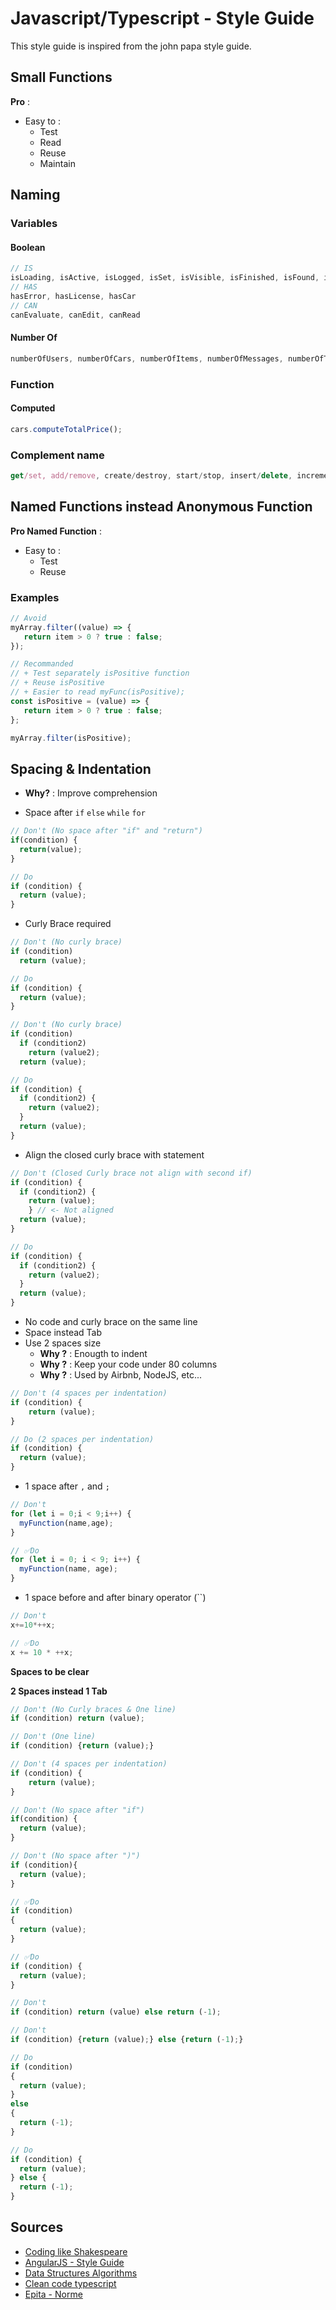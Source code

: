 # Javascript/Typescript - Style Guide

This style guide is inspired from the john papa style guide.

## Small Functions

**Pro** :
- Easy to :
  - Test
  - Read
  - Reuse
  - Maintain
  
## Naming 

### Variables 

#### Boolean

```javascript
// IS
isLoading, isActive, isLogged, isSet, isVisible, isFinished, isFound, isOpen
// HAS
hasError, hasLicense, hasCar
// CAN
canEvaluate, canEdit, canRead
```

#### Number Of

```javascript
numberOfUsers, numberOfCars, numberOfItems, numberOfMessages, numberOfTickets
```

### Function

#### Computed

```javascript
cars.computeTotalPrice();
```

### Complement name

```javascript
get/set, add/remove, create/destroy, start/stop, insert/delete, increment/decrement, old/new, begin/end, first/last, up/down, min/max, next/previous, old/new, open/close, show/hide, suspend/resume, etc.
```

## Named Functions instead Anonymous Function

**Pro Named Function** :
- Easy to :
  - Test
  - Reuse

### Examples

```javascript
// Avoid
myArray.filter((value) => {
   return item > 0 ? true : false;
});
```

```javascript
// Recommanded
// + Test separately isPositive function
// + Reuse isPositive
// + Easier to read myFunc(isPositive);
const isPositive = (value) => {
   return item > 0 ? true : false;
};

myArray.filter(isPositive);
```

## Spacing & Indentation

- **Why?** : Improve comprehension

- Space after `if` `else` `while` `for`
```ts
// Don't (No space after "if" and "return")
if(condition) {
  return(value);
}

// Do
if (condition) {
  return (value);
}
```

- Curly Brace required

```ts
// Don't (No curly brace)
if (condition)
  return (value);

// Do
if (condition) {
  return (value);
}

// Don't (No curly brace)
if (condition)
  if (condition2)
    return (value2);
  return (value);

// Do
if (condition) {
  if (condition2) {
    return (value2);
  }
  return (value);
}
```

- Align the closed curly brace with statement

```js
// Don't (Closed Curly brace not align with second if)
if (condition) {
  if (condition2) {
    return (value);
    } // <- Not aligned
  return (value);
}

// Do
if (condition) {
  if (condition2) {
    return (value2);
  }
  return (value);
}
```

- No code and curly brace on the same line
- Space instead Tab
- Use 2 spaces size
  - **Why ?** : Enougth to indent
  - **Why ?** : Keep your code under 80 columns
  - **Why ?** : Used by Airbnb, NodeJS, etc...

```js
// Don't (4 spaces per indentation)
if (condition) {
    return (value);
}

// Do (2 spaces per indentation)
if (condition) {
  return (value);
}
```

- 1 space after `,` and `;`

```js
// Don't
for (let i = 0;i < 9;i++) {
  myFunction(name,age);
}

// ✅Do
for (let i = 0; i < 9; i++) {
  myFunction(name, age);
}
```

- 1 space before and after binary operator (``)

```js
// Don't
x+=10*++x;

// ✅Do
x += 10 * ++x;
```

**Spaces to be clear**



**2 Spaces instead 1 Tab**



```js
// Don't (No Curly braces & One line)
if (condition) return (value); 

// Don't (One line)
if (condition) {return (value);}

// Don't (4 spaces per indentation)
if (condition) {
    return (value);
}

// Don't (No space after "if")
if(condition) {
  return (value);
}

// Don't (No space after ")")
if (condition){
  return (value);
}

// ✅Do
if (condition)
{
  return (value);
}

// ✅Do
if (condition) {
  return (value);
}
```

```js
// Don't
if (condition) return (value) else return (-1); 

// Don't
if (condition) {return (value);} else {return (-1);}

// Do
if (condition)
{
  return (value);
}
else
{
  return (-1);
}

// Do
if (condition) {
  return (value);
} else {
  return (-1);
}
```

## Sources

- [Coding like Shakespeare](https://dmitripavlutin.com/coding-like-shakespeare-practical-function-naming-conventions/)
- [AngularJS - Style Guide](https://github.com/johnpapa/angular-styleguide/blob/master/a1/README.md)
- [Data Structures Algorithms](https://github.com/amejiarosario/dsa.js-data-structures-algorithms-javascript/blob/master/README.md)
- [Clean code typescript](https://github.com/labs42io/clean-code-typescript/blob/master/README.md)
- [Epita - Norme](https://www.lrde.epita.fr/~raph/docs/epita-css/norme-fr.pdf)
